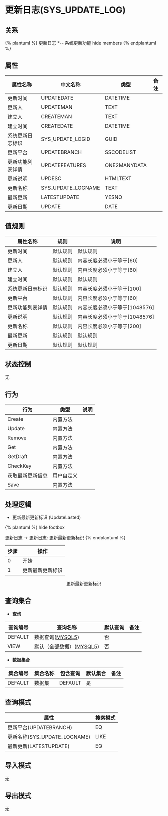 # 更新日志(SYS_UPDATE_LOG)

  

## 关系
{% plantuml %}
更新日志 *-- 系统更新功能 
hide members
{% endplantuml %}

## 属性

| 属性名称        |    中文名称    | 类型     |  备注  |
| --------   |------------| -----   |  -------- | 
|更新时间|UPDATEDATE|DATETIME|&nbsp;|
|更新人|UPDATEMAN|TEXT|&nbsp;|
|建立人|CREATEMAN|TEXT|&nbsp;|
|建立时间|CREATEDATE|DATETIME|&nbsp;|
|系统更新日志标识|SYS_UPDATE_LOGID|GUID|&nbsp;|
|更新平台|UPDATEBRANCH|SSCODELIST|&nbsp;|
|更新功能列表详情|UPDATEFEATURES|ONE2MANYDATA|&nbsp;|
|更新说明|UPDESC|HTMLTEXT|&nbsp;|
|更新名称|SYS_UPDATE_LOGNAME|TEXT|&nbsp;|
|最新更新|LATESTUPDATE|YESNO|&nbsp;|
|更新日期|UPDATE|DATE|&nbsp;|

## 值规则
| 属性名称    | 规则    |  说明  |
| --------   |------------| ----- | 
|更新时间|默认规则|默认规则|
|更新人|默认规则|内容长度必须小于等于[60]|
|建立人|默认规则|内容长度必须小于等于[60]|
|建立时间|默认规则|默认规则|
|系统更新日志标识|默认规则|内容长度必须小于等于[100]|
|更新平台|默认规则|内容长度必须小于等于[60]|
|更新功能列表详情|默认规则|内容长度必须小于等于[1048576]|
|更新说明|默认规则|内容长度必须小于等于[1048576]|
|更新名称|默认规则|内容长度必须小于等于[200]|
|最新更新|默认规则|默认规则|
|更新日期|默认规则|默认规则|

## 状态控制

无


## 行为
| 行为    | 类型    |  说明  |
| --------   |------------| ----- | 
|Create|内置方法|&nbsp;|
|Update|内置方法|&nbsp;|
|Remove|内置方法|&nbsp;|
|Get|内置方法|&nbsp;|
|GetDraft|内置方法|&nbsp;|
|CheckKey|内置方法|&nbsp;|
|获取最新更新信息|用户自定义|&nbsp;|
|Save|内置方法|&nbsp;|

## 处理逻辑
* 更新最新更新标识 (UpdateLasted)
  
   

{% plantuml %}
hide footbox

更新日志 -> 更新日志: 更新最新更新标识
{% endplantuml %}

| 步骤       | 操作        |
| --------   | --------   |
|0|开始 | 
|1|更新最新更新标识 |
<center>更新最新更新标识</center>

## 查询集合

* **查询**

| 查询编号 | 查询名称       | 默认查询 |   备注|
| --------  | --------   | --------   | ----- |
|DEFAULT|数据查询([MYSQL5](../../appendix/query_MYSQL5.md#SysUpdateLog_Default))|否|&nbsp;|
|VIEW|默认（全部数据）([MYSQL5](../../appendix/query_MYSQL5.md#SysUpdateLog_View))|否|&nbsp;|

* **数据集合**

| 集合编号 | 集合名称   |  包含查询  | 默认集合 |   备注|
| --------  | --------   | -------- | --------   | ----- |
|DEFAULT|数据集|DEFAULT|是|&nbsp;|

## 查询模式
| 属性      |    搜索模式     |
| --------   |------------|
|更新平台(UPDATEBRANCH)|EQ|
|更新名称(SYS_UPDATE_LOGNAME)|LIKE|
|最新更新(LATESTUPDATE)|EQ|

## 导入模式
无


## 导出模式
无
